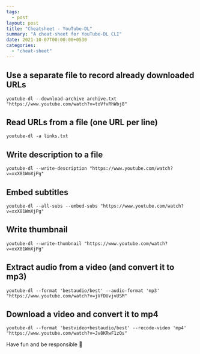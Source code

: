 ```yaml
---
tags:
  - post
layout: post
title: "Cheatsheet - YouTube-DL"
summary: "A cheat-sheet for YouTube-DL CLI"
date: 2021-10-07T00:00:00+0530
categories:
  - "cheat-sheet"
---
```


## Use a separate file to record already downloaded URLs

```shell
youtube-dl --download-archive archive.txt "https://www.youtube.com/watch?v=toVfvRhWbj8"
```

## Read URLs from a file (one URL per line)

```shell
youtube-dl -a links.txt
```

## Write description to a file

```shell
youtube-dl --write-description "https://www.youtube.com/watch?v=xxX81WmXjPg"
```

## Embed subtitles

```shell
youtube-dl --all-subs --embed-subs "https://www.youtube.com/watch?v=xxX81WmXjPg"
```

## Write thumbnail

```shell
youtube-dl --write-thumbnail "https://www.youtube.com/watch?v=xxX81WmXjPg"
```

## Extract audio from a video (and convert it to mp3)

```shell
youtube-dl --format 'bestaudio/best' --audio-format 'mp3' "https://www.youtube.com/watch?v=jVfDUvjvUSM"
```

## Download a video and convert it to mp4

```shell
youtube-dl --format 'bestvideo+bestaudio/best' --recode-video 'mp4' "https://www.youtube.com/watch?v=Jv8KRwF1zQs"
```

Have fun and be responsible 🤺
